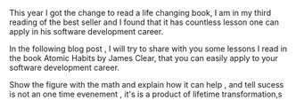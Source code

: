 

This year I got the change to read a life changing book, I am in my third reading of the best seller and I found that it has countless lesson one can apply in his software development career. 

In the following blog post , I will try to share with you some lessons  I read in the book Atomic Habits by James Clear, that you can easily apply to your software development career. 


Show the figure with the math and explain how it can help , and tell sucess is not an one time evenement , it's is a product of lifetime transformation,s
